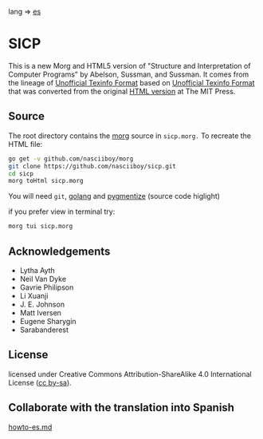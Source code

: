 lang => [es](README.md)

SICP
====

This is a new Morg and HTML5 version of "Structure and Interpretation of Computer
Programs" by Abelson, Sussman, and Sussman. It comes from the lineage of
[Unofficial Texinfo Format](http://sicpebook.wordpress.com) based on
[Unofficial Texinfo Format](http://www.neilvandyke.org/sicp-texi/) that was
converted from the original [HTML version](http://mitpress.mit.edu/sicp/) at The
MIT Press.

Source
------

The root directory contains the [morg](https://github.com/nasciiboy/morg/)
source in `sicp.morg.` To recreate the HTML file:

```bash
go get -v github.com/nasciiboy/morg
git clone https://github.com/nasciiboy/sicp.git
cd sicp
morg toHtml sicp.morg
```

You will need `git`, [golang](https://golang.org/) and [pygmentize](http://pygments.org/) (source code higlight)

if you prefer view in terminal try:

```bash
morg tui sicp.morg
```

Acknowledgements
----------------

* Lytha Ayth
* Neil Van Dyke
* Gavrie Philipson
* Li Xuanji
* J. E. Johnson
* Matt Iversen
* Eugene Sharygin
* Sarabanderest

License
-------

licensed under Creative Commons Attribution-ShareAlike 4.0 International License ([cc by-sa](http://creativecommons.org/licenses/by-sa/4.0/)).

Collaborate with the translation into Spanish
---------------------------------------------

[howto-es.md](howto-es.md)
